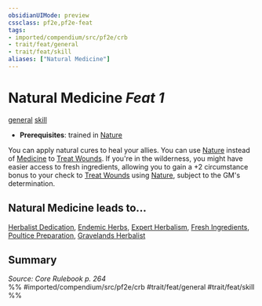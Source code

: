 ```yaml
---
obsidianUIMode: preview
cssclass: pf2e,pf2e-feat
tags:
- imported/compendium/src/pf2e/crb
- trait/feat/general
- trait/feat/skill
aliases: ["Natural Medicine"]
---
```

# Natural Medicine  *Feat 1*  
[general](general.md)  [skill](skill.md)  

- **Prerequisites**: trained in [Nature](../skills.md#Nature)

You can apply natural cures to heal your allies. You can use [Nature](../skills.md#Nature) instead of [Medicine](../skills.md#Medicine) to [Treat Wounds](treat-wounds.md). If you're in the wilderness, you might have easier access to fresh ingredients, allowing you to gain a +2 circumstance bonus to your check to [Treat Wounds](treat-wounds.md) using [Nature](../skills.md#Nature), subject to the GM's determination.

## Natural Medicine leads to...

[Herbalist Dedication](herbalist-dedication-apg.md), [Endemic Herbs](endemic-herbs-apg.md), [Expert Herbalism](expert-herbalism-apg.md), [Fresh Ingredients](fresh-ingredients-apg.md), [Poultice Preparation](poultice-preparation-apg.md), [Gravelands Herbalist](gravelands-herbalist-lokl.md)

## Summary

*Source: Core Rulebook p. 264*  
%% #imported/compendium/src/pf2e/crb #trait/feat/general #trait/feat/skill %%